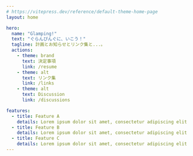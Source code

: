 ```yaml
---
# https://vitepress.dev/reference/default-theme-home-page
layout: home

hero:
  name: "Glamping!"
  text: "ぐらんぴんぐに、いこう！"
  tagline: 計画とお知らせとリンク集と...。
  actions:
    - theme: brand
      text: 決定事項
      link: /resume
    - theme: alt
      text: リンク集
      link: /links
    - theme: alt
      text: Discussion
      link: /discussions

features:
  - title: Feature A
    details: Lorem ipsum dolor sit amet, consectetur adipiscing elit
  - title: Feature B
    details: Lorem ipsum dolor sit amet, consectetur adipiscing elit
  - title: Feature C
    details: Lorem ipsum dolor sit amet, consectetur adipiscing elit
---
```



